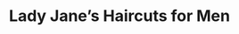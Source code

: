 ---
title: "Lady Jane’s Haircuts for Men"
url: /moore/lady-janes-haircuts-for-men/
shop: hairdresser
---